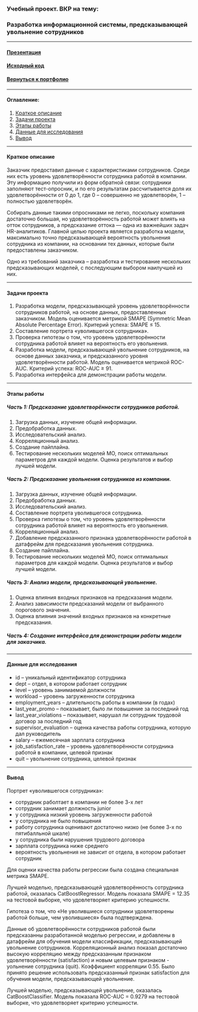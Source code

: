### Учебный проект. ВКР на тему: 
### Разработка информационной системы, предсказывающей увольнение сотрудников

---

#### [Презентация](https://github.com/nightcarpenter/DismissalEmployees/blob/main/preza_itmo_first_wave_jmlc.pdf)

#### [Исходный код](https://github.com/nightcarpenter/DismissalEmployees/blob/main/project.ipynb)

#### [Вернуться к портфолио](https://github.com/nightcarpenter)

---

#### Оглавление:
1. [Краткое описание](#краткое-описание)
2. [Задачи проекта](#задачи-проекта)
3. [Этапы работы](#этапы-работы)
4. [Данные для исследования](#данные-для-исследования)
5. [Вывод](#вывод)

---

#### Краткое описание

Заказчик предоставил данные с характеристиками сотрудников. Среди них есть уровень удовлетворённости сотрудника работой в компании. Эту информацию получили из форм обратной связи: сотрудники заполняют тест-опросник, и по его результатам рассчитывается доля их удовлетворённости от 0 до 1, где 0 – совершенно не удовлетворён, 1 – полностью удовлетворён.

Собирать данные такими опросниками не легко, поскольку компания достаточно большая, но удовлетворённость работой может влиять на отток сотрудников, а предсказание оттока — одна из важнейших задач HR-аналитиков. Главной целью проекта является разработка модели, максимально точно предсказывающей вероятность увольнения сотрудника из компании, на основании тех данных, которые были предоставлены заказчиком.

Одно из требований заказчика – разработка и тестирование нескольких предсказывающих моделей, с последующим выбором наилучшей из них.

---

#### Задачи проекта

1. Разработка модели, предсказывающей уровень удовлетворённости сотрудников работой, на основе данных, предоставленных заказчиком. Модель оценивается метрикой SMAPE (Symmetric Mean Absolute Percentage Error). Критерий успеха: SMAPE ≤ 15.
2. Составление портрета «уволившегося сотрудника».
3. Проверка гипотезы о том, что уровень удовлетворённости сотрудника работой влияет на вероятность его увольнения.
4. Разработка модели, предсказывающей увольнение сотрудников, на основе данных заказчика, и предсказанного уровня удовлетворённости работой. Модель оценивается метрикой ROC-AUC. Критерий успеха: ROC-AUC ≥ 91.
5. Разработка интерфейса для демонстрации работы модели.

---

#### Этапы работы

##### Часть 1: Предсказание удовлетворённости сотрудников работой.
1. Загрузка данных, изучение общей информации.
2. Предобработка данных.
3. Исследовательский анализ.
4. Корреляционный анализ.
5. Создание пайплайна. 
6. Тестирование нескольких моделей МО, поиск оптимальных параметров 
для каждой модели. Оценка результатов и выбор лучшей модели.

##### Часть 2: Предсказание увольнения сотрудников из компании.
1. Загрузка данных, изучение общей информации.
2. Предобработка данных.
3. Исследовательский анализ.
4. Составление портрета уволившегося сотрудника.
5. Проверка гипотезы о том, что уровень удовлетворённости сотрудника 
работой влияет на вероятность его увольнения.
6. Корреляционный анализ.
7. Добавление предсказанного признака удовлетворённости работой в 
датафрейм для предсказания увольнения сотрудника.
8. Создание пайплайна. 
9. Тестирование нескольких моделей МО, поиск оптимальных параметров 
для каждой модели. Оценка результатов и выбор лучшей модели.

##### Часть 3: Анализ модели, предсказывающей увольнение.
1. Оценка влияния входных признаков на предсказания модели.
2. Анализ зависимости предсказаний модели от выбранного порогового 
значения.
3. Оценка влияния значений входных признаков на конкретные 
предсказания.

##### Часть 4: Создание интерфейса для демонстрации работы модели для заказчика.

---

#### Данные для исследования
- id – уникальный идентификатор сотрудника
- dept – отдел, в котором работает сотрудник
- level – уровень занимаемой должности
- workload – уровень загруженности сотрудника
- employment_years – длительность работы в компании (в годах)
- last_year_promo – показывает, было ли повышение за последний год
- last_year_violations – показывает, нарушал ли сотрудник трудовой 
договор за последний год
- supervisor_evaluation – оценка качества работы сотрудника, которую дал 
руководитель
- salary – ежемесячная зарплата сотрудника
- job_satisfaction_rate – уровень удовлетворённости сотрудника работой в 
компании, целевой признак
- quit – увольнение сотрудника, целевой признак

---

#### Вывод

Портрет «уволившегося сотрудника»:

- сотрудник раболтает в компании не более 3-х лет
- сотрудник занимает должность junior
- у сотрудника низкий уровень загруженности работой
- у сотрудника не было повышения
- работу сотрудника оценивают достаточно низко (не более 3-х по пятибалльной шкале)
- у сотрудника были нарушения трудового договора
- зарплата сотрудника ниже среднего
- вероятность увольнения не зависит от отдела, в котором работает сотрудник

Для оценки качества работы регрессии была создана специальная метрика SMAPE.

Лучшей моделью, предсказывающей удовлетворённость сотрудника работой, оказалась CatBoostRegressor. Модель показала SMAPE = 12.35 на тестовой выборке, что удовлетворяет критерию успешности.

Гипотеза о том, что «Не уволившиеся сотрудники удовлетворены работой больше, чем уволившиеся» была подтверждена.

Данные об удовлетворённости сотрудников работой были предсказанны разработанной моделью регрессии, и добавлены в датафрейм для обучения модели классификации, предсказывающей увольнение сотрудников. Корреляционный анализ показал достаточно высокую корреляцию между предсказанным признаком удовлетворённости (satisfaction) и новым целевым признаком - уольнение сотрудника (quit). Коэффициент корреляции 0.55. Было принято решение использовать предсказанный признак satisfaction для обучения модели, предсказывающей увольнение.

Лучшей моделью, предсказывающей увольнение, оказалась CatBoostClassifier. Модель показала ROC-AUC = 0.9279 на тестовой выборке, что удовлетворяет критерию успешности.
